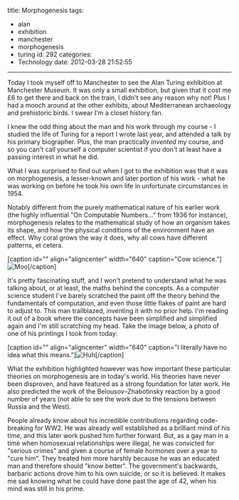 title: Morphogenesis
tags:
  - alan
  - exhibition
  - manchester
  - morphogenesis
  - turing
id: 292
categories:
  - Technology
date: 2012-03-28 21:52:55
---

Today I took myself off to Manchester to see the Alan Turing exhibition at Manchester Museum. It was only a small exhibition, but given that it cost me £6 to get there and back on the train, I didn't see any reason why not! Plus I had a mooch around at the other exhibits, about Mediterranean archaeology and prehistoric birds. I swear I'm a closet history fan.

I knew the odd thing about the man and his work through my course - I studied the life of Turing for a report I wrote last year, and attended a talk by his primary biographer. Plus, the man practically _invented_ my course, and so you can't call yourself a computer scientist if you don't at least have a passing interest in what he did.

<!-- more -->

What I was surprised to find out when I got to the exhibition was that it was on morphogenesis, a lesser-known and later portion of his work - what he was working on before he took his own life in unfortunate circumstances in 1954.

Notably different from the purely mathematical nature of his earlier work (the highly influential "On Computable Numbers..." from 1936 for instance), morphogenesis relates to the mathematical study of how an organism takes its shape, and how the physical conditions of the environment have an effect. Why coral grows the way it does, why all cows have different patterns, et cetera.

[caption id="" align="aligncenter" width="640" caption="Cow science."]![](http://jh47.com/img/turing/cow.jpg "Moo")[/caption]

It's pretty fascinating stuff, and I won't pretend to understand what he was talking about, or at least, the maths behind the concepts. As a computer science student I've barely scratched the paint off the theory behind the fundamentals of computation, and even those little flakes of paint are hard to adjust to. This man trailblazed, inventing it with no prior help. I'm reading it out of a book where the concepts have been simplified and simplified again and I'm still scratching my head. Take the image below, a photo of one of his printings I took from today:

[caption id="" align="aligncenter" width="640" caption="I literally have no idea what this means."]![](http://jh47.com/img/turing/huh.jpg "Huh")[/caption]

What the exhibition highlighted however was how important these particular theories on morphogenesis are in today's world. His theories have never been disproven, and have featured as a strong foundation for later work. He also predicted the work of the Belousov–Zhabotinsky reaction by a good number of years (not able to see the work due to the tensions between Russia and the West).

People already know about his incredible contributions regarding code-breaking for WW2\. He was already well established as a brilliant mind of his time, and this later work pushed him further forward. But, as a gay man in a time when homosexual relationships were illegal, he was convicted for "serious crimes" and given a course of female hormones over a year to "cure him". They treated him more harshly because he was an educated man and therefore should "know better". The government's backwards, barbaric actions drove him to his own suicide, or so it is believed. It makes me sad knowing what he could have done past the age of 42, when his mind was still in his prime.